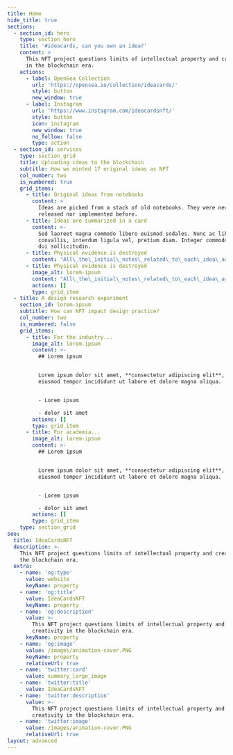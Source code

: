 ```yaml
---
title: Home
hide_title: true
sections:
  - section_id: hero
    type: section_hero
    title: '#ideacards, can you own an idea?'
    content: >
      This NFT project questions limits of intellectual property and creativity
      in the blockchain era.
    actions:
      - label: OpenSea Collection
        url: 'https://opensea.io/collection/ideacards/'
        style: button
        new_window: true
      - label: Instagram
        url: 'https://www.instagram.com/ideacardsnft/'
        style: button
        icon: instagram
        new_window: true
        no_follow: false
        type: action
  - section_id: services
    type: section_grid
    title: Uploading ideas to the blockchain
    subtitle: How we minted 17 original ideas as NFT
    col_number: two
    is_numbered: true
    grid_items:
      - title: Original ideas from notebooks
        content: >
          Ideas are picked from a stack of old notebooks. They were never
          released nor implemented before.
      - title: Ideas are summarized in a card
        content: >-
          Sed laoreet magna commodo libero euismod sodales. Nunc ac libero
          convallis, interdum ligula vel, pretium diam. Integer commodo sem at
          dui sollicitudin.
      - title: Physical evidence is destroyed
        content: "All\_the\_initial\_notes\_related\_to\_each\_idea\_are\_destroyed. Only the NFT remains.\n"
      - title: Physical evidence is destroyed
        image_alt: lorem-ipsum
        content: "All\_the\_initial\_notes\_related\_to\_each\_idea\_are\_destroyed.\n\nOnly the NFT remains.\n"
        actions: []
        type: grid_item
  - title: A design research experiment
    section_id: lorem-ipsum
    subtitle: How can NFT impact design practice?
    col_number: two
    is_numbered: false
    grid_items:
      - title: For the industry...
        image_alt: lorem-ipsum
        content: >-
          ## Lorem ipsum


          Lorem ipsum dolor sit amet, **consectetur adipiscing elit**, sed do
          eiusmod tempor incididunt ut labore et dolore magna aliqua.


          - Lorem ipsum

          - dolor sit amet
        actions: []
        type: grid_item
      - title: For academia...
        image_alt: lorem-ipsum
        content: >-
          ## Lorem ipsum


          Lorem ipsum dolor sit amet, **consectetur adipiscing elit**, sed do
          eiusmod tempor incididunt ut labore et dolore magna aliqua.


          - Lorem ipsum

          - dolor sit amet
        actions: []
        type: grid_item
    type: section_grid
seo:
  title: IdeaCardsNFT
  description: >-
    This NFT project questions limits of intellectual property and creativity in
    the blockchain era.
  extra:
    - name: 'og:type'
      value: website
      keyName: property
    - name: 'og:title'
      value: IdeaCardsNFT
      keyName: property
    - name: 'og:description'
      value: >-
        This NFT project questions limits of intellectual property and
        creativity in the blockchain era.
      keyName: property
    - name: 'og:image'
      value: /images/animation-cover.PNG
      keyName: property
      relativeUrl: true
    - name: 'twitter:card'
      value: summary_large_image
    - name: 'twitter:title'
      value: IdeaCardsNFT
    - name: 'twitter:description'
      value: >-
        This NFT project questions limits of intellectual property and
        creativity in the blockchain era.
    - name: 'twitter:image'
      value: /images/animation-cover.PNG
      relativeUrl: true
layout: advanced
---
```

